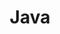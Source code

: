 ---
    title: Java
    permalink: /categories/java/
    layout: category
    author_profile: true
    taxamony: java
---